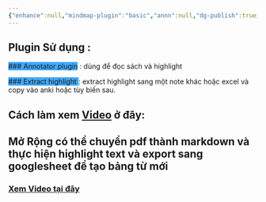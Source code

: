 ```yaml
---
{"enhance":null,"mindmap-plugin":"basic","annn":null,"dg-publish":true,"image":"https://i.imgur.com/MDbxSzA.png","permalink":"/noi-dung-khoa-hoc/phan-2-mo-rong-va-ung-dung/doc-sach-tieng-anh-tao-highlight-va-export-de-tao-bang-tu-moi/","dgPassFrontmatter":true,"noteIcon":"2","created":"2024-02-29T09:57:10.787+07:00","updated":"2024-02-22T21:22:26.000+07:00"}
---
```



## Plugin Sử dụng :

<span style="background:#40a9ff">### Annotator plugin</span> : dùng để đọc sách và highlight

<span style="background:#40a9ff">### Extract highlight </span>: extract highlight sang một note khác hoặc excel và copy vào anki hoặc tùy biến sau.

## Cách làm xem [Video](https://www.facebook.com/groups/219067851029823/posts/356310283972245/) ở đây:



## Mở Rộng có thể chuyển pdf thành markdown và thực hiện highlight text và export sang googlesheet để tạo bảng từ mới

### [Xem Video tại đây](https://www.facebook.com/groups/219067851029823/posts/357718997164707/)

